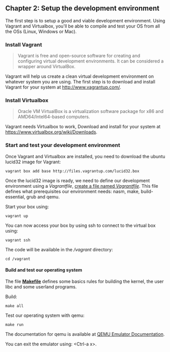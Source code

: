 ## Chapter 2: Setup the development environment

The first step is to setup a good and viable development environment. Using Vagrant and Virtualbox, you'll be able to compile and test your OS from all the OSs (Linux, Windows or Mac).

### Install Vagrant

> Vagrant is free and open-source software for creating and configuring virtual development environments. It can be considered a wrapper around VirtualBox.

Vagrant will help us create a clean virtual development environment on whatever system you are using.
The first step is to download and install Vagrant for your system at http://www.vagrantup.com/.

### Install Virtualbox

> Oracle VM VirtualBox is a virtualization software package for x86 and AMD64/Intel64-based computers.

Vagrant needs Virtualbox to work, Download and install for your system at https://www.virtualbox.org/wiki/Downloads.

### Start and test your development environment

Once Vagrant and Virtualbox are installed, you need to download the ubuntu lucid32 image for Vagrant:

```
vagrant box add base http://files.vagrantup.com/lucid32.box
```

Once the lucid32 image is ready, we need to define our development environment using a *Vagrantfile*, [create a file named *Vagrantfile*](https://github.com/SamyPesse/How-to-Make-a-Computer-Operating-System/blob/master/src/Vagrantfile). This file defines what prerequisites our environment needs: nasm, make, build-essential, grub and qemu.

Start your box using:

```
vagrant up
```

You can now access your box by using ssh to connect to the virtual box using:

```
vagrant ssh
```

The code will be available in the */vagrant* directory:

```
cd /vagrant
```

#### Build and test our operating system

The file [**Makefile**](https://github.com/SamyPesse/How-to-Make-a-Computer-Operating-System/blob/master/src/Makefile) defines some basics rules for building the kernel, the user libc and some userland programs.

Build:

```
make all
```

Test our operating system with qemu:

```
make run
```

The documentation for qemu is available at [QEMU Emulator Documentation](http://wiki.qemu.org/download/qemu-doc.html).

You can exit the emulator using: \<Ctrl-a x\>.

